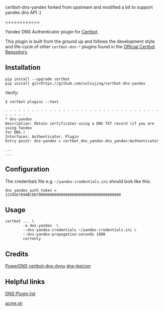 certbot-dns-yandex
forked from upstream and modified a bit to support yandex dns API :)

============

Yandex DNS Authenticator plugin for [Certbot](https://certbot.eff.org/).

This plugin is built from the ground up and follows the development style and life-cycle
of other `certbot-dns-*` plugins found in the
[Official Certbot Repository](https://github.com/certbot/certbot).

Installation
------------

```
pip install --upgrade certbot
pip install git+https://github.com/soliujing/certbot-dns-yandex
```

Verify:

```
$ certbot plugins --text

- - - - - - - - - - - - - - - - - - - - - - - - - - - - - - - - - - - - - - - -
* dns-yandex
Description: Obtain certificates using a DNS TXT record (if you are using Yandex
for DNS.)
Interfaces: Authenticator, Plugin
Entry point: dns-yandex = certbot_dns_yandex.dns_yandex:Authenticator

...
...
```

Configuration
-------------

The credentials file e.g. `~/yandex-credentials.ini` should look like this:

```
dns_yandex_auth_token = 123456789ABCDEF0000000000000000000000000000000000000
```

Usage
-----


```
certbot ... \
        -a dns-yandex  \
        --dns-yandex-credentials ~/yandex-credentials.ini \
        --dns-yandex-propagation-seconds 1880
        certonly
```


Credits
--------
[PowerDNS](https://github.com/pan-net-security/certbot-dns-powerdns)
[certbot-dns-dynu](https://github.com/bikram990/certbot-dns-dynu)
[dns-lexicon](https://github.com/AnalogJ/lexicon)

Helpful links
--------

[DNS Plugin list](https://certbot.eff.org/docs/using.html?highlight=dns#dns-plugins)

[acme.sh](https://github.com/acmesh-official/acme.sh)






